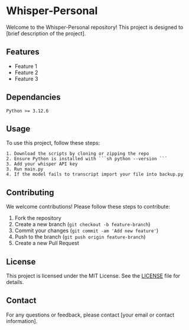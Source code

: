 # Whisper-Personal

Welcome to the Whisper-Personal repository! This project is designed to [brief description of the project].

## Features

- Feature 1
- Feature 2
- Feature 3

## Dependancies
    
    Python >= 3.12.6

## Usage

To use this project, follow these steps:

    1. Download the scripts by cloning or zipping the repo
    2. Ensure Python is installed with ```sh python --version ```
    3. Add your whisper API key
    3. Run main.py 
    4. If the model fails to transcript import your file into backup.py 

## Contributing

We welcome contributions! Please follow these steps to contribute:

1. Fork the repository
2. Create a new branch (`git checkout -b feature-branch`)
3. Commit your changes (`git commit -am 'Add new feature'`)
4. Push to the branch (`git push origin feature-branch`)
5. Create a new Pull Request

## License

This project is licensed under the MIT License. See the [LICENSE](LICENSE) file for details.

## Contact

For any questions or feedback, please contact [your email or contact information].
